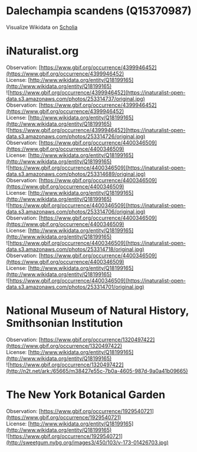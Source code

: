 
Dalechampia scandens (Q15370987)
================================
  
Visualize Wikidata on [Scholia](https://scholia.toolforge.org/taxon/Q15370987)
# iNaturalist.org
  
Observation: [https://www.gbif.org/occurrence/4399946452](https://www.gbif.org/occurrence/4399946452)  
License: [http://www.wikidata.org/entity/Q18199165](http://www.wikidata.org/entity/Q18199165)  
![https://www.gbif.org/occurrence/4399946452](https://inaturalist-open-data.s3.amazonaws.com/photos/253314737/original.jpg)  
Observation: [https://www.gbif.org/occurrence/4399946452](https://www.gbif.org/occurrence/4399946452)  
License: [http://www.wikidata.org/entity/Q18199165](http://www.wikidata.org/entity/Q18199165)  
![https://www.gbif.org/occurrence/4399946452](https://inaturalist-open-data.s3.amazonaws.com/photos/253314726/original.jpg)  
Observation: [https://www.gbif.org/occurrence/4400346509](https://www.gbif.org/occurrence/4400346509)  
License: [http://www.wikidata.org/entity/Q18199165](http://www.wikidata.org/entity/Q18199165)  
![https://www.gbif.org/occurrence/4400346509](https://inaturalist-open-data.s3.amazonaws.com/photos/253314689/original.jpg)  
Observation: [https://www.gbif.org/occurrence/4400346509](https://www.gbif.org/occurrence/4400346509)  
License: [http://www.wikidata.org/entity/Q18199165](http://www.wikidata.org/entity/Q18199165)  
![https://www.gbif.org/occurrence/4400346509](https://inaturalist-open-data.s3.amazonaws.com/photos/253314706/original.jpg)  
Observation: [https://www.gbif.org/occurrence/4400346509](https://www.gbif.org/occurrence/4400346509)  
License: [http://www.wikidata.org/entity/Q18199165](http://www.wikidata.org/entity/Q18199165)  
![https://www.gbif.org/occurrence/4400346509](https://inaturalist-open-data.s3.amazonaws.com/photos/253314718/original.jpg)  
Observation: [https://www.gbif.org/occurrence/4400346509](https://www.gbif.org/occurrence/4400346509)  
License: [http://www.wikidata.org/entity/Q18199165](http://www.wikidata.org/entity/Q18199165)  
![https://www.gbif.org/occurrence/4400346509](https://inaturalist-open-data.s3.amazonaws.com/photos/253314701/original.jpg)
# National Museum of Natural History, Smithsonian Institution
  
Observation: [https://www.gbif.org/occurrence/1320497422](https://www.gbif.org/occurrence/1320497422)  
License: [http://www.wikidata.org/entity/Q18199165](http://www.wikidata.org/entity/Q18199165)  
![https://www.gbif.org/occurrence/1320497422](http://n2t.net/ark:/65665/m38427e55c-7b0a-4605-987d-9a0a41b09665)
# The New York Botanical Garden
  
Observation: [https://www.gbif.org/occurrence/1929540721](https://www.gbif.org/occurrence/1929540721)  
License: [http://www.wikidata.org/entity/Q18199165](http://www.wikidata.org/entity/Q18199165)  
![https://www.gbif.org/occurrence/1929540721](http://sweetgum.nybg.org/images3/450/103/v-173-01426703.jpg)
